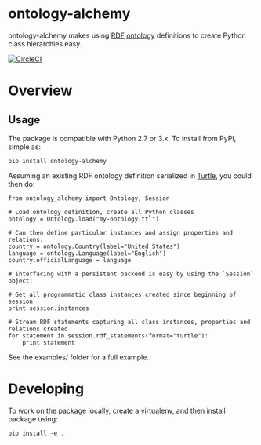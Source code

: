 # ontology-alchemy

ontology-alchemy makes using [RDF](https://en.wikipedia.org/wiki/Resource_Description_Framework) [ontology](https://en.wikipedia.org/wiki/Ontology_(information_science)) definitions to create Python class hierarchies easy.

[![CircleCI](https://circleci.com/gh/globality-corp/ontology-alchemy/tree/develop.svg?style=svg)](https://circleci.com/gh/globality-corp/ontology-alchemy/tree/develop)

# Overview

## Usage

The package is compatible with Python 2.7 or 3.x. To install from PyPI, simple as:

    pip install ontology-alchemy

Assuming an existing RDF ontology definition serialized in [Turtle](https://en.wikipedia.org/wiki/Turtle_(syntax)), you could then do:

    from ontology_alchemy import Ontology, Session

    # Load ontology definition, create all Python classes
    ontology = Ontology.load("my-ontology.ttl")

    # Can then define particular instances and assign properties and relations.
    country = ontology.Country(label="United States")
    language = ontology.Language(label="English")
    country.officialLanguage = language

    # Interfacing with a persistent backend is easy by using the `Session` object:

    # Get all programmatic class instances created since beginning of session
    print session.instances

    # Stream RDF statements capturing all class instances, properties and relations created
    for statement in session.rdf_statements(format="turtle"):
        print statement

See the examples/ folder for a full example.

# Developing

To work on the package locally, create a [virtualenv](http://docs.python-guide.org/en/latest/dev/virtualenvs/), and then install package using:

    pip install -e .


